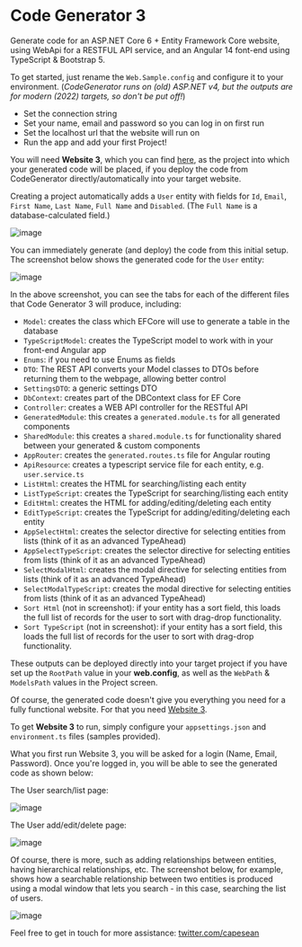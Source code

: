 # Code Generator 3
Generate code for an ASP.NET Core 6 + Entity Framework Core website, using WebApi for a RESTFUL API service, and an Angular 14 font-end using TypeScript & Bootstrap 5.

To get started, just rename the `Web.Sample.config` and configure it to your environment. (*CodeGenerator runs on (old) ASP.NET v4, but the outputs are for modern (2022) targets, so don't be put off!*)

- Set the connection string
- Set your name, email and password so you can log in on first run
- Set the localhost url that the website will run on
- Run the app and add your first Project!

You will need **Website 3**, which you can find [here](https://github.com/capesean/Website3), as the project into which your generated code will be placed, if you deploy the code from CodeGenerator directly/automatically into your target website.

Creating a project automatically adds a `User` entity with fields for `Id`, `Email`, `First Name`, `Last Name`, `Full Name` and `Disabled`. (The `Full Name` is a database-calculated field.) 

![image](https://user-images.githubusercontent.com/642609/172637620-94836445-f8ab-4a94-bf27-3e23f8f77087.png)

You can immediately generate (and deploy) the code from this initial setup. The screenshot below shows the generated code for the `User` entity:

![image](https://user-images.githubusercontent.com/642609/172638876-e80e57be-ce36-4fcd-9221-a7a229cc3a40.png)

In the above screenshot, you can see the tabs for each of the different files that Code Generator 3 will produce, including:
- `Model`: creates the class which EFCore will use to generate a table in the database
- `TypeScriptModel`: creates the TypeScript model to work with in your front-end Angular app
- `Enums`: if you need to use Enums as fields
- `DTO`: The REST API converts your Model classes to DTOs before returning them to the webpage, allowing better control
- `SettingsDTO`: a generic settings DTO
- `DbContext`: creates part of the DBContext class for EF Core
- `Controller`: creates a WEB API controller for the RESTful API
- `GeneratedModule`: this creates a `generated.module.ts` for all generated components
- `SharedModule`: this creates a `shared.module.ts` for functionality shared between your generated & custom components
- `AppRouter`: creates the `generated.routes.ts` file for Angular routing
- `ApiResource`: creates a typescript service file for each entity, e.g. `user.service.ts`
- `ListHtml`: creates the HTML for searching/listing each entity
- `ListTypeScript`: creates the TypeScript for searching/listing each entity
- `EditHtml`: creates the HTML for adding/editing/deleting each entity
- `EditTypeScript`: creates the TypeScript for adding/editing/deleting each entity
- `AppSelectHtml`: creates the selector directive for selecting entities from lists (think of it as an advanced TypeAhead)
- `AppSelectTypeScript`: creates the selector directive for selecting entities from lists (think of it as an advanced TypeAhead)
- `SelectModalHtml`: creates the modal directive for selecting entities from lists (think of it as an advanced TypeAhead)
- `SelectModalTypeScript`: creates the modal directive for selecting entities from lists (think of it as an advanced TypeAhead)
- `Sort Html` (not in screenshot): if your entity has a sort field, this loads the full list of records for the user to sort with drag-drop functionality.
- `Sort TypeScript` (not in screenshot): if your entity has a sort field, this loads the full list of records for the user to sort with drag-drop functionality.

These outputs can be deployed directly into your target project if you have set up the `RootPath` value in your **web.config**, as well as the `WebPath` & `ModelsPath` values in the Project screen.

Of course, the generated code doesn't give you everything you need for a fully functional website. For that you need [Website 3](https://github.com/capesean/Website3).

To get **Website 3** to run, simply configure your `appsettings.json` and `environment.ts` files (samples provided). 

What you first run Website 3, you will be asked for a login (Name, Email, Password). Once you're logged in, you will be able to see the generated code as shown below:

The User search/list page:

![image](https://user-images.githubusercontent.com/642609/172645183-dd3a1aa8-1c39-454e-946b-d8be2bb5c87d.png)

The User add/edit/delete page:

![image](https://user-images.githubusercontent.com/642609/172645403-280459b4-dde1-490c-a738-6c143c096257.png)

Of course, there is more, such as adding relationships between entities, having hierarchical relationships, etc. The screenshot below, for example, shows how a searchable relationship between two entities is produced using a modal window that lets you search - in this case, searching the list of users.

![image](https://user-images.githubusercontent.com/642609/172646245-97cf2e4f-52b8-44d9-939b-c1532ed70f8b.png)

Feel free to get in touch for more assistance: [twitter.com/capesean](https://twitter.com/capesean)


